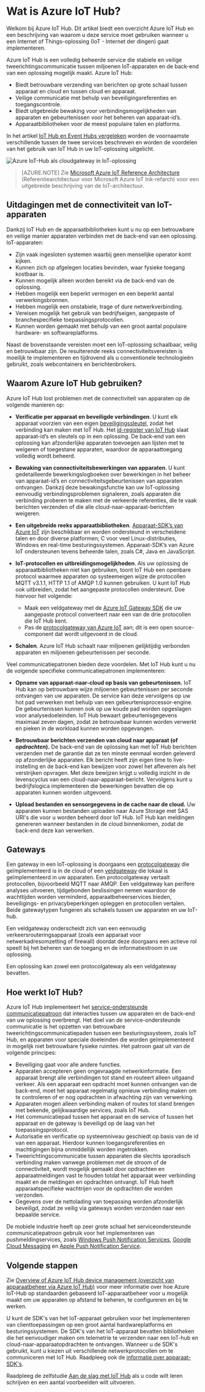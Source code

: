 <properties
 pageTitle="Overzicht Azure IoT Hub | Microsoft Azure"
 description="Overzicht van de service Azure IoT Hub: wat is iot hub, verbindingsmogelijkheden voor apparaten, communicatiepatronen voor Internet of Things (IoT - Internet der dingen) en service-ondersteunde communicatiepatronen"
 services="iot-hub"
 documentationCenter=""
 authors="dominicbetts"
 manager="timlt"
 editor=""/>

<tags
 ms.service="iot-hub"
 ms.devlang="na"
 ms.topic="get-started-article"
 ms.tgt_pltfrm="na"
 ms.workload="na"
 ms.date="08/25/2016"
 ms.author="dobett"/>

# Wat is Azure IoT Hub?

Welkom bij Azure IoT Hub. Dit artikel biedt een overzicht Azure IoT Hub en een beschrijving van waarom u deze service moet gebruiken wanneer u een Internet of Things-oplossing (IoT - Internet der dingen) gaat implementeren.

Azure IoT Hub is een volledig beheerde service die stabiele en veilige tweerichtingscommunicatie tussen miljoenen IoT-apparaten en de back-end van een oplossing mogelijk maakt. Azure IoT Hub:

- Biedt betrouwbare verzending van berichten op grote schaal tussen apparaat en cloud en tussen cloud en apparaat.
- Veilige communicatie met behulp van beveiligingsreferenties en toegangscontrole.
- Biedt uitgebreide bewaking voor verbindingsmogelijkheden van apparaten en gebeurtenissen voor het beheren van apparaat-id’s.
- Apparaatbibliotheken voor de meest populaire talen en platforms.

In het artikel [IoT Hub en Event Hubs vergeleken][lnk-compare] worden de voornaamste verschillende tussen de twee services beschreven en worden de voordelen van het gebruik van IoT Hub in uw IoT-oplossing uitgelicht.

![Azure IoT-Hub als cloudgateway in IoT-oplossing][img-architecture]

> [AZURE.NOTE] Zie [Microsoft Azure IoT Reference Architecture][lnk refarch] (Referentiearchitectuur voor Microsoft Azure IoT Ink-refarch) voor een uitgebreide beschrijving van de IoT-architectuur.

## Uitdagingen met de connectiviteit van IoT-apparaten

Dankzij IoT Hub en de apparaatbibliotheken kunt u nu op een betrouwbare en veilige manier apparaten verbinden met de back-end van een oplossing. IoT-apparaten:

- Zijn vaak ingesloten systemen waarbij geen menselijke operator komt kijken.
- Kunnen zich op afgelegen locaties bevinden, waar fysieke toegang kostbaar is.
- Kunnen mogelijk alleen worden bereikt via de back-end van de oplossing.
- Hebben mogelijk een beperkt vermogen en een beperkt aantal verwerkingsbronnen.
- Hebben mogelijk een onstabiele, trage of dure netwerkverbinding.
- Vereisen mogelijk het gebruik van bedrijfseigen, aangepaste of branchespecifieke toepassingsprotocollen.
- Kunnen worden gemaakt met behulp van een groot aantal populaire hardware- en softwareplatforms.

Naast de bovenstaande vereisten moet een IoT-oplossing schaalbaar, veilig en betrouwbaar zijn. De resulterende reeks connectiviteitsvereisten is moeilijk te implementeren en tijdrovend als u conventionele technologieën gebruikt, zoals webcontainers en berichtenbrokers.

## Waarom Azure IoT Hub gebruiken?

Azure IoT Hub lost problemen met de connectiviteit van apparaten op de volgende manieren op:

-   **Verificatie per apparaat en beveiligde verbindingen**. U kunt elk apparaat voorzien van een eigen [beveiligingssleutel][lnk-devguide-security], zodat het verbinding kan maken met IoT Hub. Het [id-register van IoT Hub][lnk-devguide-identityregistry] slaat apparaat-id’s en sleutels op in een oplossing. De back-end van een oplossing kan afzonderlijke apparaten toevoegen aan lijsten met te weigeren of toegestane apparaten, waardoor de apparaattoegang volledig wordt beheerd.

-   **Bewaking van connectiviteitsbewerkingen van apparaten**. U kunt gedetailleerde bewerkingslogboeken over bewerkingen in het beheer van apparaat-id’s en  connectiviteitsgebeurtenissen van apparaten ontvangen. Dankzij deze bewakingsfunctie kan uw IoT-oplossing eenvoudig verbindingsproblemen signaleren, zoals apparaten die verbinding proberen te maken met de verkeerde referenties, die te vaak berichten verzenden of die alle cloud-naar-apparaat-berichten weigeren.

-   **Een uitgebreide reeks apparaatbibliotheken**. [Apparaat-SDK’s van Azure IoT][lnk-device-sdks] zijn beschikbaar en worden ondersteund in verscheidene talen en door diverse platformen; C voor veel Linux-distributies, Windows en real-time besturingssystemen. Apparaat-SDK’s van Azure IoT ondersteunen tevens beheerde talen, zoals C#, Java en JavaScript.

-   **IoT-protocollen en uitbreidingsmogelijkheden**. Als uw oplossing de apparaatbibliotheken niet kan gebruiken, toont IoT Hub een openbare protocol waarmee apparaten op systeemeigen wijze de protocollen MQTT v3.1.1, HTTP 1.1 of AMQP 1.0 kunnen gebruiken. U kunt  IoT Hub ook uitbreiden, zodat het aangepaste protocollen ondersteunt. Doe hiervoor het volgende:

    - Maak een veldgateway met de [Azure IoT Gateway SDK][lnk-gateway-sdk] die uw aangepaste protocol converteert naar een van de drie protocollen die IoT Hub kent. 
    - Pas de [protocolgateway van Azure IoT][protocol- gateway] aan; dit is een open source-component dat wordt uitgevoerd in de cloud.

-   **Schalen**. Azure IoT Hub schaalt naar miljoenen gelijktijdig verbonden apparaten en miljoenen gebeurtenissen per seconde.

Veel communicatiepatronen bieden deze voordelen. Met IoT Hub kunt u nu de volgende specifieke communicatiepatronen implementeren:

-   **Opname van apparaat-naar-cloud op basis van gebeurtenissen.** IoT Hub kan op betrouwbare wijze miljoenen gebeurtenissen per seconde ontvangen van uw apparaten. De service kan deze vervolgens op uw hot pad verwerken met behulp van een gebeurtenisprocessor-engine. De gebeurtenissen kunnen ook op uw koude pad worden opgeslagen voor analysedoeleinden. IoT Hub bewaart gebeurtenisgegevens maximaal zeven dagen, zodat ze betrouwbaar kunnen worden verwerkt en pieken in de workload kunnen worden opgevangen.

-   **Betrouwbaar berichten verzenden van cloud naar apparaat (of *opdrachten*).** De back-end van de oplossing kan met IoT Hub berichten verzenden met de garantie dat ze ten minste eenmaal worden geleverd op afzonderlijke apparaten. Elk bericht heeft zijn eigen time to live-instelling en de back-end kan bewijzen voor zowel het afleveren als het verstrijken opvragen. Met deze bewijzen krijgt u volledig inzicht in de levenscyclus van een cloud-naar-apparaat-bericht. Vervolgens kunt u bedrijfslogica implementeren die bewerkingen bevatten die op apparaten kunnen worden uitgevoerd.

-   **Upload bestanden en sensorgegevens in de cache naar de cloud.** Uw apparaten kunnen bestanden uploaden naar Azure Storage met SAS URI's die voor u worden beheerd door IoT Hub. IoT Hub kan meldingen genereren wanneer bestanden in de cloud binnenkomen, zodat de back-end deze kan verwerken.

## Gateways

Een gateway in een IoT-oplossing is doorgaans een [protocolgateway][lnk-gateway] die geïmplementeerd is in de cloud of een [veldgateway][lnk-field-gateway] die lokaal is geïmplementeerd in uw apparaten. Een protocolgateway vertaalt protocollen, bijvoorbeeld MQTT naar AMQP. Een veldgateway kan perifere analyses uitvoeren, tijdgebonden beslissingen nemen waardoor de wachttijden worden verminderd, apparaatbeheerservices bieden, beveiligings- en privacybeperkingen opleggen en protocollen vertalen. Beide gatewaytypen fungeren als schakels tussen uw apparaten en uw IoT-hub.

Een veldgateway onderscheidt zich van een eenvoudig verkeersrouteringsapparaat (zoals een apparaat voor netwerkadresomzetting of firewall) doordat deze doorgaans een actieve rol speelt bij het beheren van de toegang en de informatiestroom in uw oplossing.

Een oplossing kan zowel een protocolgateway als een veldgateway bevatten.

## Hoe werkt IoT Hub?

Azure IoT Hub implementeert het [service-ondersteunde communicatiepatroon][lnk-service-assisted-pattern] dat interacties tussen uw apparaten en de back-end van uw oplossing overbrengt. Het doel van de service-ondersteunde communicatie is het opzetten van betrouwbare tweerichtingscommunicatiepaden tussen een besturingssysteem, zoals IoT Hub, en apparaten voor speciale doeleinden die worden geïmplementeerd in mogelijk niet betrouwbare fysieke ruimtes. Het patroon gaat uit van de volgende principes:

- Beveiliging gaat voor alle andere functies.
- Apparaten accepteren geen ongevraagde netwerkinformatie. Een apparaat brengt alle verbindingen tot stand en routeert alleen uitgaand verkeer. Als een apparaat een opdracht moet kunnen ontvangen van de back-end, moet het apparaat regelmatig opnieuw verbinding maken om te controleren of er nog opdrachten in afwachting zijn van verwerking.
- Apparaten mogen alleen verbinding maken of routes tot stand brengen met bekende, gelijkwaardige services, zoals IoT Hub.
- Het communicatiepad tussen het apparaat en de service of tussen het apparaat en de gateway is beveiligd op de laag van het toepassingsprotocol.
- Autorisatie en verificatie op systeemniveau geschiedt op basis van de id van een apparaat. Hierdoor kunnen toegangsreferenties en machtigingen bijna onmiddellijk worden ingetrokken.
- Tweerichtingscommunicatie tussen apparaten die slechts sporadisch verbinding maken vanwege problemen met de stroom of de connectiviteit, wordt mogelijk gemaakt door opdrachten en apparaatmeldingen vast te houden totdat het apparaat weer verbinding maakt en de meldingen en opdrachten ontvangt. IoT Hub heeft apparaatspecifieke wachtrijen voor de opdrachten die worden verzonden.
- Gegevens over de nettolading van toepassing worden afzonderlijk beveiligd, zodat ze veilig via gateways worden verzonden naar een bepaalde service.

De mobiele industrie heeft op zeer grote schaal het serviceondersteunde communicatiepatroon gebruik voor het implementeren van pushmeldingservices, zoals [Windows Push Notification Services][lnk-wns], [Google Cloud Messaging][lnk-google-messaging] en [Apple Push Notification Service][lnk-apple-push].

## Volgende stappen

Zie [Overview of Azure IoT Hub device management (overzicht van apparaatbeheer via Azure IoT Hub)][lnk-device-management] voor meer informatie over hoe Azure IoT-Hub op standaarden gebaseerd IoT-apparaatbeheer voor u mogelijk maakt om uw apparaten op afstand te beheren, te configureren en bij te werken.

U kunt de SDK's van het IoT-apparaat gebruiken voor het implementeren van clienttoepassingen op een groot aantal hardwareplatforms en besturingssystemen. De SDK's van het IoT-apparaat bevatten bibliotheken die het eenvoudiger maken om telemetrie te verzenden naar een IoT-hub en cloud-naar-apparaatopdrachten te ontvangen. Wanneer u de SDK's gebruikt, kunt u kiezen uit verschillende netwerkprotocollen om te communiceren met IoT Hub. Raadpleeg ook de [informatie over apparaat-SDK's][lnk-device-sdks].

Raadpleeg de zelfstudie [Aan de slag met IoT Hub][lnk-get-started] als u code wilt leren schrijven en een aantal voorbeelden wilt uitvoeren.

[img-architecture]: media/iot-hub-what-is-iot-hub/hubarchitecture.png


[lnk-get-started]: iot-hub-csharp-csharp-getstarted.md
[lnk-connect-device]: https://azure.microsoft.com/develop/iot/
[lnk-d2c]: iot-hub-csharp-csharp-process-d2c.md
[protocol- gateway]: https://github.com/Azure/azure-iot-protocol-gateway/blob/master/README.md
[lnk-service-assisted-pattern]: http://blogs.msdn.com/b/clemensv/archive/2014/02/10/service-assisted-communication-for-connected-devices.aspx "Service-ondersteunde communicatie, blogpost van Clemens Vasters"
[lnk-compare]: iot-hub-compare-event-hubs.md
[lnk-gateway]: iot-hub-protocol-gateway.md
[lnk-field-gateway]: iot-hub-guidance.md#field-gateways
[lnk-devguide-identityregistry]: iot-hub-devguide.md#identityregistry
[lnk-devguide-security]: iot-hub-devguide.md#security
[lnk-wns]: https://msdn.microsoft.com/library/windows/apps/mt187203.aspx
[lnk-google-messaging]: https://developers.google.com/cloud-messaging/
[lnk-apple-push]: https://developer.apple.com/library/ios/documentation/NetworkingInternet/Conceptual/RemoteNotificationsPG/Chapters/ApplePushService.html#//apple_ref/doc/uid/TP40008194-CH100-SW9
[lnk-device-sdks]: https://github.com/Azure/azure-iot-sdks
[lnk refarch]: http://download.microsoft.com/download/A/4/D/A4DAD253-BC21-41D3-B9D9-87D2AE6F0719/Microsoft_Azure_IoT_Reference_Architecture.pdf
[lnk-gateway-sdk]: https://github.com/Azure/azure-iot-gateway-sdk
[lnk-device-management]: iot-hub-device-management-overview.md



<!--HONumber=ago16_HO5-->


